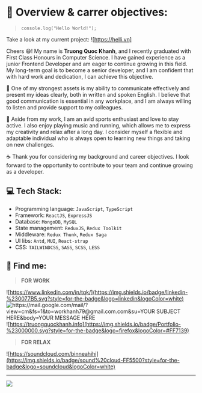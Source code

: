 # 🚩 Overview & carrer objectives:
>`console.log("Hello World!");`

Take a look at my current project: ![https://helli.vn]

Cheers 😄! My name is **Truong Quoc Khanh**, and I recently graduated with First Class Honours in Computer Science. I have gained experience as a junior Frontend Developer and am eager to continue growing in this field. My long-term goal is to become a senior developer, and I am confident that with hard work and dedication, I can achieve this objective.

💪 One of my strongest assets is my ability to communicate effectively and present my ideas clearly, both in written and spoken English. I believe that good communication is essential in any workplace, and I am always willing to listen and provide support to my colleagues.

🎹 Aside from my work, I am an avid sports enthusiast and love to stay active. I also enjoy playing music and running, which allows me to express my creativity and relax after a long day. I consider myself a flexible and adaptable individual who is always open to learning new things and taking on new challenges.

☕ Thank you for considering my background and career objectives. I look forward to the opportunity to contribute to your team and continue growing as a developer.

## 💻 Tech Stack:
- Programming language: `JavaScript`, `TypeScript`
- Framework: `ReactJS`, `ExpressJS`
- Database: `MongoDB`, `MySQL`
- State management: `ReduxJS`, `Redux Toolkit`
- Middleware: `Redux Thunk`, `Redux Saga`
- UI libs: `Antd`, `MUI`, `React-strap`
- CSS: `TAILWINDCSS`, `SASS`, `SCSS`, `LESS`

## 📌 Find me:
>**FOR WORK**

![https://www.linkedin.com/in/tqk/](https://img.shields.io/badge/linkedin-%230077B5.svg?style=for-the-badge&logo=linkedin&logoColor=white)
![https://mail.google.com/mail/?view=cm&fs=1&to=workhanh79@gmail.com.com&su=YOUR SUBJECT HERE&body=YOUR MESSAGE HERE](https://img.shields.io/badge/Gmail-D14836?style=for-the-badge&logo=gmail&logoColor=white)
![https://truongquockhanh.info](https://img.shields.io/badge/Portfolio-%23000000.svg?style=for-the-badge&logo=firefox&logoColor=#FF7139)

>**FOR RELAX**

![https://soundcloud.com/binneahihi](https://img.shields.io/badge/sound%20cloud-FF5500?style=for-the-badge&logo=soundcloud&logoColor=white)

---
[![](https://visitcount.itsvg.in/api?id=binnehaha321&icon=0&color=0)](https://visitcount.itsvg.in)
